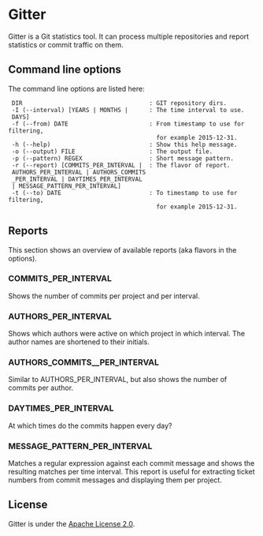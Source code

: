# Gitter

Gitter is a Git statistics tool. It can process multiple repositories
and report statistics or commit traffic on them.

## Command line options

The command line options are listed here:

     DIR                                    : GIT repository dirs.
     -I (--interval) [YEARS | MONTHS |      : The time interval to use.
     DAYS]                                     
     -f (--from) DATE                       : From timestamp to use for filtering,
                                              for example 2015-12-31.
     -h (--help)                            : Show this help message.
     -o (--output) FILE                     : The output file.
     -p (--pattern) REGEX                   : Short message pattern.
     -r (--report) [COMMITS_PER_INTERVAL |  : The flavor of report.
     AUTHORS_PER_INTERVAL | AUTHORS_COMMITS    
     _PER_INTERVAL | DAYTIMES_PER_INTERVAL     
     | MESSAGE_PATTERN_PER_INTERVAL]           
     -t (--to) DATE                         : To timestamp to use for filtering,
                                              for example 2015-12-31.


## Reports

This section shows an overview of available reports (aka flavors in the options).

### COMMITS_PER_INTERVAL

Shows the number of commits per project and per interval. 

### AUTHORS_PER_INTERVAL

Shows which authors were active on which project in which interval.
The author names are shortened to their initials.

### AUTHORS_COMMITS__PER_INTERVAL

Similar to AUTHORS_PER_INTERVAL, but also shows the number of commits per author.

### DAYTIMES_PER_INTERVAL

At which times do the commits happen every day?

### MESSAGE_PATTERN_PER_INTERVAL

Matches a regular expression against each commit message and shows the 
resulting matches per time interval. This report is useful for extracting
ticket numbers from commit messages and displaying them per project.

## License

Gitter is under the [Apache License 2.0](http://www.apache.org/licenses/LICENSE-2.0).
